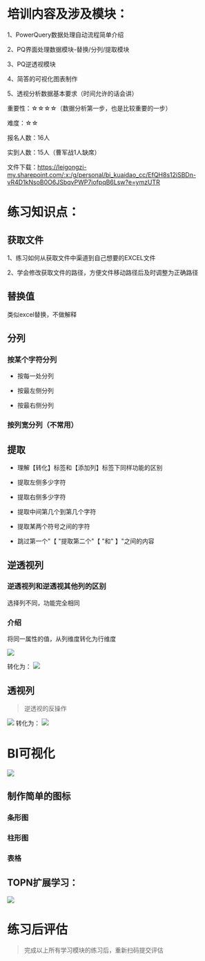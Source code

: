 # 培训内容及涉及模块：

1、PowerQuery数据处理自动流程简单介绍

2、PQ界面处理数据模块-替换/分列/提取模块

3、PQ逆透视模块

4、简答的可视化图表制作

5、透视分析数据基本要求（时间允许的话会讲）

重要性：☆☆☆☆（数据分析第一步，也是比较重要的一步）

难度：☆☆

报名人数：16人

实到人数：15人（曹军战1人缺席）

文件下载：https://leigongzi-my.sharepoint.com/:x:/g/personal/bi_kuaidao_cc/EfQH8s12iSBDn-vR4D1kNsoB0O6JSbqvPWP7iofpqB6Lsw?e=ymzUTR

# 练习知识点：

## 获取文件

1、练习如何从获取文件中渠道到自己想要的EXCEL文件

2、学会修改获取文件的路径，方便文件移动路径后及时调整为正确路径

## 替换值

类似excel替换，不做解释

## 分列

### 按某个字符分列

- 按每一处分列

- 按最左侧分列

- 按最右侧分列

### 按列宽分列（不常用）



## 提取

- 理解【转化】标签和【添加列】标签下同样功能的区别

- 提取左侧多少字符

- 提取右侧多少字符

- 提取中间第几个到第几个字符

- 提取某两个符号之间的字符

- 跳过第一个"【 "提取第二个"【 "和" 】"之间的内容



## 逆透视列

### 逆透视列和逆透视其他列的区别

选择列不同，功能完全相同

### 介绍

将同一属性的值，从列维度转化为行维度

![](http://leigongzi.oss-cn-beijing.aliyuncs.com/18-10-2/48279511.jpg)

转化为：
![](http://leigongzi.oss-cn-beijing.aliyuncs.com/18-10-2/6437279.jpg)

## 透视列

> 逆透视的反操作

![](http://leigongzi.oss-cn-beijing.aliyuncs.com/18-10-2/6437279.jpg)
转化为：
![](http://leigongzi.oss-cn-beijing.aliyuncs.com/18-10-2/48279511.jpg)

# BI可视化
![](http://leigongzi.oss-cn-beijing.aliyuncs.com/18-10-2/59564964.jpg)

## 制作简单的图标
### 条形图
### 柱形图
### 表格
## TOPN扩展学习：
![](http://leigongzi.oss-cn-beijing.aliyuncs.com/18-10-2/25903470.jpg)


# 练习后评估

> 完成以上所有学习模块的练习后，重新扫码提交评估




